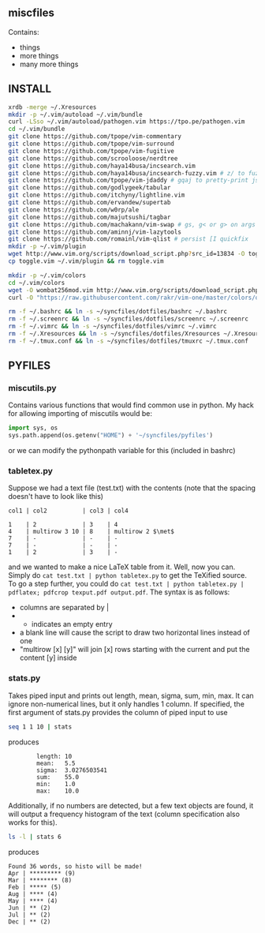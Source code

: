 ## miscfiles
Contains:
* things
* more things
* many more things

## INSTALL
``` bash
xrdb -merge ~/.Xresources
mkdir -p ~/.vim/autoload ~/.vim/bundle
curl -LSso ~/.vim/autoload/pathogen.vim https://tpo.pe/pathogen.vim
cd ~/.vim/bundle
git clone https://github.com/tpope/vim-commentary
git clone https://github.com/tpope/vim-surround
git clone https://github.com/tpope/vim-fugitive
git clone https://github.com/scrooloose/nerdtree
git clone https://github.com/haya14busa/incsearch.vim
git clone https://github.com/haya14busa/incsearch-fuzzy.vim # z/ to fuzzy search
git clone https://github.com/tpope/vim-jdaddy # gqaj to pretty-print json under cursor 
git clone https://github.com/godlygeek/tabular
git clone https://github.com/itchyny/lightline.vim
git clone https://github.com/ervandew/supertab
git clone https://github.com/w0rp/ale
git clone https://github.com/majutsushi/tagbar
git clone https://github.com/machakann/vim-swap # gs, g< or g> on args to switch them
git clone https://github.com/aminnj/vim-lazytools
git clone https://github.com/romainl/vim-qlist # persist [I quickfix 
mkdir -p ~/.vim/plugin
wget http://www.vim.org/scripts/download_script.php?src_id=13834 -O toggle.vim
cp toggle.vim ~/.vim/plugin && rm toggle.vim

mkdir -p ~/.vim/colors
cd ~/.vim/colors
wget -O wombat256mod.vim http://www.vim.org/scripts/download_script.php?src_id=13400
curl -O "https://raw.githubusercontent.com/rakr/vim-one/master/colors/one.vim"

rm -f ~/.bashrc && ln -s ~/syncfiles/dotfiles/bashrc ~/.bashrc
rm -f ~/.screenrc && ln -s ~/syncfiles/dotfiles/screenrc ~/.screenrc
rm -f ~/.vimrc && ln -s ~/syncfiles/dotfiles/vimrc ~/.vimrc
rm -f ~/.Xresources && ln -s ~/syncfiles/dotfiles/Xresources ~/.Xresources
rm -f ~/.tmux.conf && ln -s ~/syncfiles/dotfiles/tmuxrc ~/.tmux.conf
```

## PYFILES
### miscutils.py
Contains various functions that would find common use in python. My hack for allowing importing of miscutils would be:
``` python
import sys, os
sys.path.append(os.getenv("HOME") + '~/syncfiles/pyfiles')
```
or we can modify the pythonpath variable for this (included in bashrc)

### tabletex.py
Suppose we had a text file (test.txt) with the contents (note that the spacing doesn't have to look like this)
```
col1 | col2          | col3 | col4

1    | 2             | 3    | 4
4    | multirow 3 10 | 8    | multirow 2 $\met$
7    | -             | -    | -
7    | -             | -    | -
1    | 2             | 3    | -
```
and we wanted to make a nice LaTeX table from it. Well, now you can. Simply do `cat test.txt | python tabletex.py` to get
the TeXified source. To go a step further, you could do `cat test.txt | python tabletex.py | pdflatex; pdfcrop texput.pdf output.pdf`.
The syntax is as follows:
- columns are separated by |
- - indicates an empty entry
- a blank line will cause the script to draw two horizontal lines instead of one
- "multirow [x] [y]" will join [x] rows starting with the current and put the content [y] inside

### stats.py
Takes piped input and prints out length, mean, sigma, sum, min, max. It can ignore non-numerical lines, but it only handles 1 column. If specified, the first argument of stats.py provides the column of piped input to use
``` bash
seq 1 1 10 | stats
```
produces
```
        length: 10
        mean:   5.5
        sigma:  3.0276503541
        sum:    55.0
        min:    1.0
        max:    10.0
```
Additionally, if no numbers are detected, but a few text objects are found, it will output a frequency histogram of the text (column specification also works for this).
``` bash
ls -l | stats 6
```
produces
```
Found 36 words, so histo will be made!
Apr | ********* (9)
Mar | ******** (8)
Feb | ***** (5)
Aug | **** (4)
May | **** (4)
Jun | ** (2)
Jul | ** (2)
Dec | ** (2)
```
